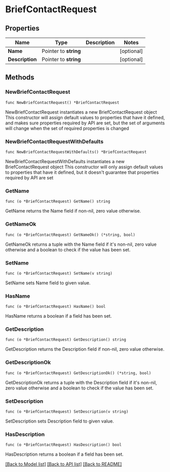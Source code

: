 # BriefContactRequest

## Properties

Name | Type | Description | Notes
------------ | ------------- | ------------- | -------------
**Name** | Pointer to **string** |  | [optional] 
**Description** | Pointer to **string** |  | [optional] 

## Methods

### NewBriefContactRequest

`func NewBriefContactRequest() *BriefContactRequest`

NewBriefContactRequest instantiates a new BriefContactRequest object
This constructor will assign default values to properties that have it defined,
and makes sure properties required by API are set, but the set of arguments
will change when the set of required properties is changed

### NewBriefContactRequestWithDefaults

`func NewBriefContactRequestWithDefaults() *BriefContactRequest`

NewBriefContactRequestWithDefaults instantiates a new BriefContactRequest object
This constructor will only assign default values to properties that have it defined,
but it doesn't guarantee that properties required by API are set

### GetName

`func (o *BriefContactRequest) GetName() string`

GetName returns the Name field if non-nil, zero value otherwise.

### GetNameOk

`func (o *BriefContactRequest) GetNameOk() (*string, bool)`

GetNameOk returns a tuple with the Name field if it's non-nil, zero value otherwise
and a boolean to check if the value has been set.

### SetName

`func (o *BriefContactRequest) SetName(v string)`

SetName sets Name field to given value.

### HasName

`func (o *BriefContactRequest) HasName() bool`

HasName returns a boolean if a field has been set.

### GetDescription

`func (o *BriefContactRequest) GetDescription() string`

GetDescription returns the Description field if non-nil, zero value otherwise.

### GetDescriptionOk

`func (o *BriefContactRequest) GetDescriptionOk() (*string, bool)`

GetDescriptionOk returns a tuple with the Description field if it's non-nil, zero value otherwise
and a boolean to check if the value has been set.

### SetDescription

`func (o *BriefContactRequest) SetDescription(v string)`

SetDescription sets Description field to given value.

### HasDescription

`func (o *BriefContactRequest) HasDescription() bool`

HasDescription returns a boolean if a field has been set.


[[Back to Model list]](../README.md#documentation-for-models) [[Back to API list]](../README.md#documentation-for-api-endpoints) [[Back to README]](../README.md)


